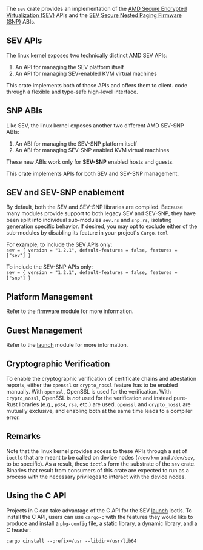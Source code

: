 <!-- cargo-rdme start -->

The `sev` crate provides an implementation of the [AMD Secure Encrypted
Virtualization (SEV)][SEV] APIs and the [SEV Secure Nested Paging
Firmware (SNP)][SNP] ABIs.

[SEV]: https://www.amd.com/content/dam/amd/en/documents/epyc-technical-docs/programmer-references/55766_SEV-KM_API_Specification.pdf
[SNP]: https://www.amd.com/content/dam/amd/en/documents/epyc-technical-docs/specifications/56860.pdf

## SEV APIs

The linux kernel exposes two technically distinct AMD SEV APIs:

1. An API for managing the SEV platform itself
2. An API for managing SEV-enabled KVM virtual machines

This crate implements both of those APIs and offers them to client.
code through a flexible and type-safe high-level interface.

## SNP ABIs

Like SEV, the linux kernel exposes another two different AMD SEV-SNP ABIs:

1. An ABI for managing the SEV-SNP platform itself
2. An ABI for managing SEV-SNP enabled KVM virtual machines

These new ABIs work only for **SEV-SNP** enabled hosts and guests.

This crate implements APIs for both SEV and SEV-SNP management.

## SEV and SEV-SNP enablement

By default, both the SEV and SEV-SNP libraries are compiled.
Because many modules provide support to both legacy SEV and SEV-SNP, they have been split into individual sub-modules `sev.rs` and `snp.rs`, isolating generation specific behavior.
If desired, you may opt to exclude either of the sub-modules by disabling its feature in your project's `Cargo.toml`  

For example, to include the SEV APIs only:  
`sev = { version = "1.2.1", default-features = false, features = ["sev"] }`  
 
To include the SEV-SNP APIs only:  
`sev = { version = "1.2.1", default-features = false, features = ["snp"] }`  

## Platform Management

Refer to the [firmware](https://docs.rs/sev/latest/sev/firmware/) module for more information.

## Guest Management

Refer to the [launch](https://docs.rs/sev/latest/sev/launch/) module for more information.

## Cryptographic Verification

To enable the cryptographic verification of certificate chains and
attestation reports, either the `openssl` or `crypto_nossl` feature
has to be enabled manually. With `openssl`, OpenSSL is used for the
verification. With `crypto_nossl`, OpenSSL is _not_ used for the
verification and instead pure-Rust libraries (e.g., `p384`, `rsa`,
etc.) are used. `openssl` and `crypto_nossl` are mutually exclusive,
and enabling both at the same time leads to a compiler error.

## Remarks

Note that the linux kernel provides access to these APIs through a set
of `ioctl`s that are meant to be called on device nodes (`/dev/kvm` and
`/dev/sev`, to be specific). As a result, these `ioctl`s form the substrate
of the `sev` crate. Binaries that result from consumers of this crate are
expected to run as a process with the necessary privileges to interact
with the device nodes.

## Using the C API

Projects in C can take advantage of the C API for the SEV [launch] ioctls.
To install the C API, users can use `cargo-c` with the features they would
like to produce and install a `pkg-config` file, a static library, a dynamic
library, and a C header:

`cargo cinstall --prefix=/usr --libdir=/usr/lib64`

[firmware]: ./src/firmware/
[launch]: ./src/launch/

<!-- cargo-rdme end -->
